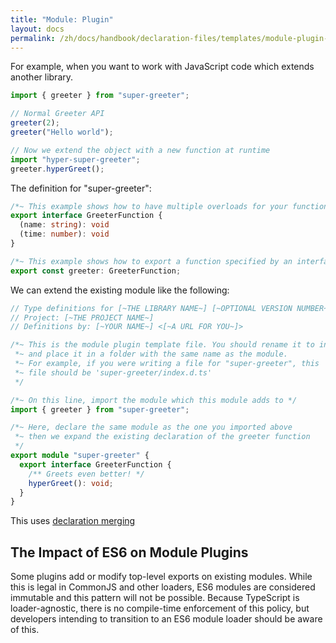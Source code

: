 ```yaml
---
title: "Module: Plugin"
layout: docs
permalink: /zh/docs/handbook/declaration-files/templates/module-plugin-d-ts.html
---
```


For example, when you want to work with JavaScript code which extends another library.

```ts
import { greeter } from "super-greeter";

// Normal Greeter API
greeter(2);
greeter("Hello world");

// Now we extend the object with a new function at runtime
import "hyper-super-greeter";
greeter.hyperGreet();
```

The definition for "super-greeter":

```ts
/*~ This example shows how to have multiple overloads for your function */
export interface GreeterFunction {
  (name: string): void
  (time: number): void
}

/*~ This example shows how to export a function specified by an interface */
export const greeter: GreeterFunction;
```

We can extend the existing module like the following:

```ts
// Type definitions for [~THE LIBRARY NAME~] [~OPTIONAL VERSION NUMBER~]
// Project: [~THE PROJECT NAME~]
// Definitions by: [~YOUR NAME~] <[~A URL FOR YOU~]>

/*~ This is the module plugin template file. You should rename it to index.d.ts
 *~ and place it in a folder with the same name as the module.
 *~ For example, if you were writing a file for "super-greeter", this
 *~ file should be 'super-greeter/index.d.ts'
 */

/*~ On this line, import the module which this module adds to */
import { greeter } from "super-greeter";

/*~ Here, declare the same module as the one you imported above
 *~ then we expand the existing declaration of the greeter function
 */
export module "super-greeter" {
  export interface GreeterFunction {
    /** Greets even better! */
    hyperGreet(): void;
  }
}
```

This uses [declaration merging](/docs/handbook/declaration-merging.html)

## The Impact of ES6 on Module Plugins

Some plugins add or modify top-level exports on existing modules.
While this is legal in CommonJS and other loaders, ES6 modules are considered immutable and this pattern will not be possible.
Because TypeScript is loader-agnostic, there is no compile-time enforcement of this policy, but developers intending to transition to an ES6 module loader should be aware of this.
